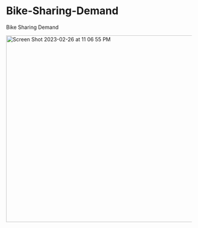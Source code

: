 # Bike-Sharing-Demand
Bike Sharing Demand


<img width="507" alt="Screen Shot 2023-02-26 at 11 06 55 PM" src="https://user-images.githubusercontent.com/97569490/221496874-d336dc2f-4a81-480a-ab1f-423e946020e3.png">
